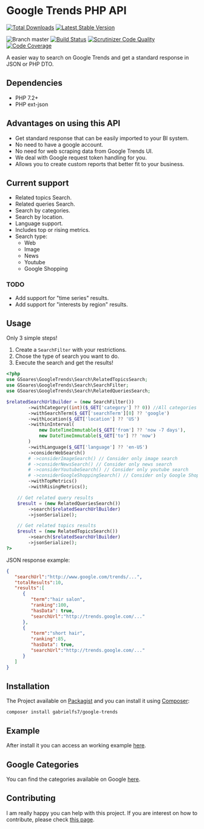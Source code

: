 # Google Trends PHP API

[![Total Downloads](https://img.shields.io/packagist/dt/gabrielfs7/google-trends.svg?style=flat-square)](https://packagist.org/packages/gabrielfs7/google-trends) [![Latest Stable Version](https://img.shields.io/packagist/v/gabrielfs7/google-trends.svg?style=flat-square)](https://packagist.org/packages/gabrielfs7/google-trends)

![Branch master](https://img.shields.io/badge/branch-master-brightgreen.svg?style=flat-square)
[![Build Status](https://img.shields.io/travis/gabrielfs7/google-trends/master.svg?style=flat-square)](http://travis-ci.org/#!/gabrielfs7/google-trends)
[![Scrutinizer Code Quality](https://img.shields.io/scrutinizer/g/gabrielfs7/google-trends/master.svg?style=flat-square)](https://scrutinizer-ci.com/g/gabrielfs7/google-trends/?branch=master)
[![Code Coverage](https://img.shields.io/scrutinizer/coverage/g/gabrielfs7/google-trends/master.svg?style=flat-square)](https://scrutinizer-ci.com/g/gabrielfs7/google-trends/?branch=master)

A easier way to search on Google Trends and get a standard response in JSON or PHP DTO.

## Dependencies

- PHP 7.2+
- PHP ext-json

## Advantages on using this API

- Get standard response that can be easily imported to your BI system.
- No need to have a google account.
- No need for web scraping data from Google Trends UI.
- We deal with Google request token handling for you.
- Allows you to create custom reports that better fit to your business. 

## Current support

- Related topics Search.
- Related queries Search.
- Search by categories.
- Search by location.
- Language support.
- Includes top or rising metrics.
- Search type:
  - Web
  - Image
  - News
  - Youtube
  - Google Shopping

### TODO

- Add support for "time series" results.
- Add support for "interests by region" results.

## Usage

Only 3 simple steps!

1) Create a `SearchFilter` with your restrictions.
2) Chose the type of search you want to do.
3) Execute the search and get the results!

```php
<?php
use GSoares\GoogleTrends\Search\RelatedTopicsSearch;
use GSoares\GoogleTrends\Search\SearchFilter;
use GSoares\GoogleTrends\Search\RelatedQueriesSearch;

$relatedSearchUrlBuilder = (new SearchFilter())
        ->withCategory((int)($_GET['category'] ?? 0)) //All categories
        ->withSearchTerm($_GET['searchTerm'][0] ?? 'google')
        ->withLocation($_GET['location'] ?? 'US')
        ->withinInterval(
            new DateTimeImmutable($_GET['from'] ?? 'now -7 days'),
            new DateTimeImmutable($_GET['to'] ?? 'now')
        )
        ->withLanguage($_GET['language'] ?? 'en-US')
        ->considerWebSearch()
        # ->considerImageSearch() // Consider only image search
        # ->considerNewsSearch() // Consider only news search
        # ->considerYoutubeSearch() // Consider only youtube search
        # ->considerGoogleShoppingSearch() // Consider only Google Shopping search
        ->withTopMetrics()
        ->withRisingMetrics();

    // Get related query results
    $result = (new RelatedQueriesSearch())
        ->search($relatedSearchUrlBuilder)
        ->jsonSerialize();

    // Get related topics results
    $result = (new RelatedTopicsSearch())
        ->search($relatedSearchUrlBuilder)
        ->jsonSerialize();
?>
```

JSON response example:

```json
{  
   "searchUrl":"http://www.google.com/trends/...",
   "totalResults":10,
   "results":[  
      {  
         "term":"hair salon",
         "ranking":100,
         "hasData": true,
         "searchUrl":"http://trends.google.com/..."
      },
      {  
         "term":"short hair",
         "ranking":85,
         "hasData": true,
         "searchUrl":"http://trends.google.com/..."
      }
   ]
}
```

## Installation

The Project available on [Packagist](https://packagist.org/packages/gabrielfs7/google-trends) and you can install it using [Composer](http://getcomposer.org/):

```shell script
composer install gabrielfs7/google-trends
```

## Example

After install it you can access an working example [here](/web/index.php).

## Google Categories

You can find the categories available on Google [here](/misc/categories.json).

## Contributing

I am really happy you can help with this project. If you are interest on how to contribute, please check [this page](./CONTRIBUTING.md).